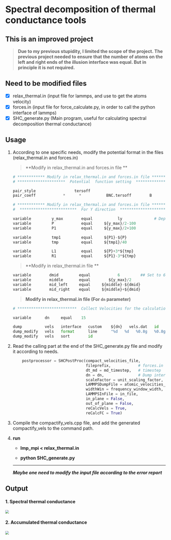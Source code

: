  #  Spectral decomposition of thermal conductance tools
 ## This is an improved project

> **Due to my previous stupidity, I limited the scope of the project. The previous project needed to ensure that the number of atoms on the left and right ends of the illusion interface was equal. But in principle it is not required.**

## Need to be modified files

- [x] relax_thermal.in (input file for lammps, and use to get the atoms velocity)
- [x] forces.in (input file for force_calculate.py, in order to call the python interface of lammps)
- [x] SHC_generate.py (Main program, useful for calculating spectral decomposition thermal conductance)

## Usage

1. According to one specific needs, modify the potential format in the files (relax_thermal.in and forces.in)

   >  **Modify in relax_thermal.in and forces.in file **

   ```python
   # ************ Modify in relax_thermal.in and forces.in file ************
   # *********************  Potential  function setting  *****************
   
   pair_style                 tersoff
   pair_coeff            *      *           BNC.tersoff        B        C       N
   ```

   ```python
   # ************ Modify in relax_thermal.in and forces.in file ************
   #  *************************  For Y direction  **************************************
   
   variable         y_max        equal           ly              # Depends on the direction of heat transport
   variable         P            equal     ${y_max}/2-100
   variable         P1           equal     ${y_max}/2+100
   
   variable         tmp1         equal     ${P1}-${P}
   variable         tmp          equal     ${tmp1}/40
   
   variable         L1           equal     ${P}+3*${tmp}
   variable         R1           equal     ${P1}-3*${tmp}
   ```

   >  **Modify in relax_thermal.in file **

   ```python
   variable        dmid         equal            6         ## Set to 6 (A) here, one can modify it
   variable        middle       equal        ${y_max}/2 
   variable        mid_left     equal     ${middle}-${dmid}
   variable        mid_right    equal     ${middle}+${dmid}
   ```

   >  **Modify in relax_thermal.in file (For `dn` parameter)**

   ```python
   # **************************  Collect Velocities for the calculation of force constants *************************
   
   variable      dn     equal    15            
   
   dump          vels   interface   custom    ${dn}   vels.dat   id   type   vx   vy   vz
   dump_modify   vels   format      line      "%d   %d   %0.8g   %0.8g   %0.8g"
   dump_modify   vels   sort        id
   ```

   

2. Read the calling part at the end of the SHC_generate.py file and modify it according to needs.

   ```python
       postprocessor = SHCPostProc(compact_velocities_file,
                                   fileprefix,            # forces.in
                                   dt_md = md_timestep,   # timestep
                                   dn = dn,               # Dump interval
                                   scaleFactor = unit_scaling_factor,
                                   LAMMPSDumpFile = atomic_velocities_file, # velocity file
                                   widthWin = frequency_window_width,
                                   LAMMPSInFile = in_file,
                                   in_plane = False,
                                   out_of_plane = False,
                                   reCalcVels = True,
                                   reCalcFC = True)
   ```

   

3. Compile the compactify_vels.cpp file, and add the generated compactify_vels to the command path.

4. **run**

   - **lmp_mpi < relax_thermal.in**

   - **python SHC_generate.py**

   - ------

     ***Maybe one need to modify the input file according to the error report***

## Output

#### 1. Spectral thermal conductance

<img src="D:\Github\New-Version-Spectral-decomposition-python-tools\SHC_calculate\Fij.dat_SHC.png" style="zoom: 67%;" />



#### 2. Accumulated thermal conductance

<img src="D:\Github\New-Version-Spectral-decomposition-python-tools\SHC_calculate\Fij.dat_accumulated_ITC.png" style="zoom:67%;" />